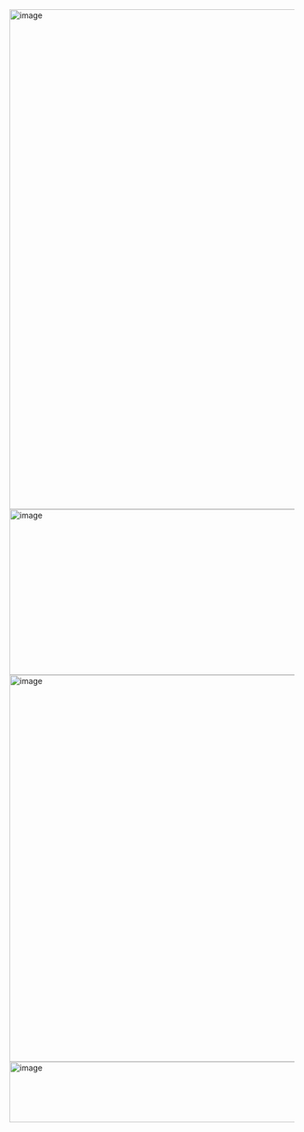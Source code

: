<img width="1280" height="884" alt="image" src="https://github.com/user-attachments/assets/54d619e3-3397-42b8-8f05-f7dc255bc150" />
<img width="1280" height="293" alt="image" src="https://github.com/user-attachments/assets/eac5ed79-9c1b-465e-84e8-69449328d217" />
<img width="1280" height="684" alt="image" src="https://github.com/user-attachments/assets/f14c5e9f-142c-448e-8e15-042a618b12e9" />
<img width="1280" height="107" alt="image" src="https://github.com/user-attachments/assets/8f2a49ef-108e-4531-9a43-18150d95e966" />
